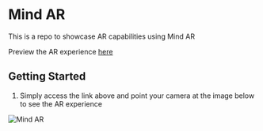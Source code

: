 # Mind AR

This is a repo to showcase AR capabilities using Mind AR

Preview the AR experience [here](https://mind-ar-seven.vercel.app/)

## Getting Started

1. Simply access the link above and point your camera at the image below to see the AR experience

![Mind AR](https://ea3933282ed8bccafbf8a4d8b7e2c4d8.ipfscdn.io/ipfs/bafybeiecr6a6mso7yoyof33wf3bhr45logwdh2n5hfeczzj5ifew2plybm/)
